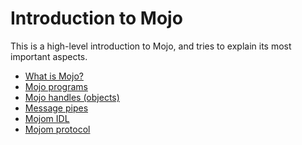 # Introduction to Mojo

This is a high-level introduction to Mojo, and tries to explain its most
important aspects.

* [What is Mojo?](what_is_mojo.md)
* [Mojo programs](programs.md)
* [Mojo handles (objects)](handles.md)
* [Message pipes](message_pipes.md)
* [Mojom IDL](mojom_idl.md)
* [Mojom protocol](mojom_protocol.md)

